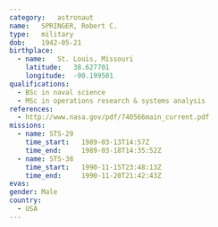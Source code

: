 ```yaml
---
category:	astronaut
name:	SPRINGER, Robert C.
type:	military
dob:	1942-05-21
birthplace:
  - name:	St. Louis, Missouri
    latitude:	38.627701
    longitude:	-90.199501
qualifications:
  - BSc in naval science
  - MSc in operations research & systems analysis
references:
  - http://www.nasa.gov/pdf/740566main_current.pdf
missions:
  - name: STS-29
    time_start:   1989-03-13T14:57Z
    time_end:     1989-03-18T14:35:52Z
  - name: STS-38
    time_start:   1990-11-15T23:48:13Z
    time_end:     1990-11-20T21:42:43Z
evas:
gender:	Male
country:
  - USA
---
```

